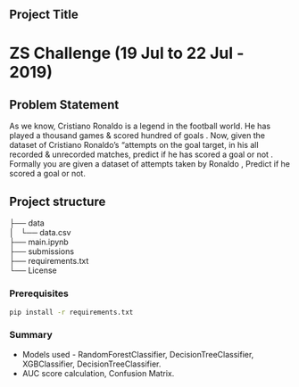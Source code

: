 

## Project Title

# ZS Challenge (19 Jul to 22 Jul - 2019)


## Problem Statement
As we know, Cristiano Ronaldo is a legend in the football world. He has played a thousand games & scored hundred of goals . Now, given the dataset of Cristiano Ronaldo’s “attempts on the goal target, in his all recorded & unrecorded matches, predict if he has scored a goal or not . Formally you are given a dataset of attempts taken by Ronaldo , Predict if he scored a goal or not.

## Project structure
├── data\
│   └── data.csv\
├── main.ipynb\
├── submissions\
├── requirements.txt\
└── License

### Prerequisites

```bash
pip install -r requirements.txt
```


### Summary
 
- Models used - RandomForestClassifier, DecisionTreeClassifier, XGBClassifier, DecisionTreeClassifier.
- AUC score calculation, Confusion Matrix.
